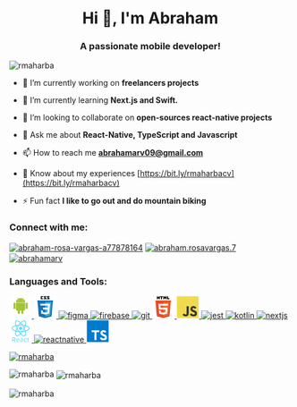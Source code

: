 <h1 align="center">Hi 👋, I'm Abraham</h1>
<h3 align="center">A passionate mobile developer!</h3>

<p align="left"> <img src="https://komarev.com/ghpvc/?username=rmaharba&label=Profile%20views&color=0e40b4&style=flat" alt="rmaharba" /> </p>

- 🔭 I’m currently working on **freelancers projects**

- 🌱 I’m currently learning **Next.js and Swift.**

- 👯 I’m looking to collaborate on **open-sources react-native projects**

- 💬 Ask me about **React-Native, TypeScript and Javascript**

- 📫 How to reach me **abrahamarv09@gmail.com**

- 📄 Know about my experiences [https://bit.ly/rmaharbacv](https://bit.ly/rmaharbacv)

- ⚡ Fun fact **I like to go out and do mountain biking**

<h3 align="left">Connect with me:</h3>
<p align="left">
<a href="https://linkedin.com/in/abraham-rosa-vargas-a77878164" target="blank"><img align="center" src="https://raw.githubusercontent.com/rahuldkjain/github-profile-readme-generator/master/src/images/icons/Social/linked-in-alt.svg" alt="abraham-rosa-vargas-a77878164" height="30" width="40" /></a>
<a href="https://fb.com/abraham.rosavargas.7" target="blank"><img align="center" src="https://raw.githubusercontent.com/rahuldkjain/github-profile-readme-generator/master/src/images/icons/Social/facebook.svg" alt="abraham.rosavargas.7" height="30" width="40" /></a>
<a href="https://instagram.com/abrahamarv" target="blank"><img align="center" src="https://raw.githubusercontent.com/rahuldkjain/github-profile-readme-generator/master/src/images/icons/Social/instagram.svg" alt="abrahamarv" height="30" width="40" /></a>
</p>

<h3 align="left">Languages and Tools:</h3>
<p align="left"> <a href="https://developer.android.com" target="_blank" rel="noreferrer"> <img src="https://raw.githubusercontent.com/devicons/devicon/master/icons/android/android-original-wordmark.svg" alt="android" width="40" height="40"/> </a> <a href="https://www.w3schools.com/css/" target="_blank" rel="noreferrer"> <img src="https://raw.githubusercontent.com/devicons/devicon/master/icons/css3/css3-original-wordmark.svg" alt="css3" width="40" height="40"/> </a> <a href="https://www.figma.com/" target="_blank" rel="noreferrer"> <img src="https://www.vectorlogo.zone/logos/figma/figma-icon.svg" alt="figma" width="40" height="40"/> </a> <a href="https://firebase.google.com/" target="_blank" rel="noreferrer"> <img src="https://www.vectorlogo.zone/logos/firebase/firebase-icon.svg" alt="firebase" width="40" height="40"/> </a> <a href="https://git-scm.com/" target="_blank" rel="noreferrer"> <img src="https://www.vectorlogo.zone/logos/git-scm/git-scm-icon.svg" alt="git" width="40" height="40"/> </a> <a href="https://www.w3.org/html/" target="_blank" rel="noreferrer"> <img src="https://raw.githubusercontent.com/devicons/devicon/master/icons/html5/html5-original-wordmark.svg" alt="html5" width="40" height="40"/> </a> <a href="https://developer.mozilla.org/en-US/docs/Web/JavaScript" target="_blank" rel="noreferrer"> <img src="https://raw.githubusercontent.com/devicons/devicon/master/icons/javascript/javascript-original.svg" alt="javascript" width="40" height="40"/> </a> <a href="https://jestjs.io" target="_blank" rel="noreferrer"> <img src="https://www.vectorlogo.zone/logos/jestjsio/jestjsio-icon.svg" alt="jest" width="40" height="40"/> </a> <a href="https://kotlinlang.org" target="_blank" rel="noreferrer"> <img src="https://www.vectorlogo.zone/logos/kotlinlang/kotlinlang-icon.svg" alt="kotlin" width="40" height="40"/> </a> <a href="https://nextjs.org/" target="_blank" rel="noreferrer"> <img src="https://cdn.worldvectorlogo.com/logos/nextjs-2.svg" alt="nextjs" width="40" height="40"/> </a> <a href="https://reactjs.org/" target="_blank" rel="noreferrer"> <img src="https://raw.githubusercontent.com/devicons/devicon/master/icons/react/react-original-wordmark.svg" alt="react" width="40" height="40"/> </a> <a href="https://reactnative.dev/" target="_blank" rel="noreferrer"> <img src="https://reactnative.dev/img/header_logo.svg" alt="reactnative" width="40" height="40"/> </a> <a href="https://www.typescriptlang.org/" target="_blank" rel="noreferrer"> <img src="https://raw.githubusercontent.com/devicons/devicon/master/icons/typescript/typescript-original.svg" alt="typescript" width="40" height="40"/> </a> </p>

<p align="left"> <a href="https://github.com/ryo-ma/github-profile-trophy"><img src="https://github-profile-trophy.vercel.app/?username=rmaharba" alt="rmaharba" /></a> </p>

<p><img align="left" src="https://github-readme-stats.vercel.app/api/top-langs?username=rmaharba&show_icons=true&theme=onedark&locale=en&layout=compact" alt="rmaharba" /></p>

<p>&nbsp;<img align="center" src="https://github-readme-stats.vercel.app/api?username=rmaharba&show_icons=true&theme=dark&locale=en" alt="rmaharba" /></p>

<p><img align="center" src="https://github-readme-streak-stats.herokuapp.com/?user=rmaharba&theme=dark" alt="rmaharba" /></p>
